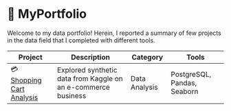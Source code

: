 # 💼 MyPortfolio

Welcome to my data portfolio! Herein, I reported a summary of few projects in the data field that I completed with different tools.


| Project | Description | Category | Tools |
|---|---|---|---|
| 💳 [Shopping Cart Analysis](https://github.com/wlafargue/MyPortfolio/blob/main/01-Shopping_Cart.ipynb) | Explored synthetic data from Kaggle on an e-commerce business |  Data Analysis | PostgreSQL, Pandas, Seaborn |

